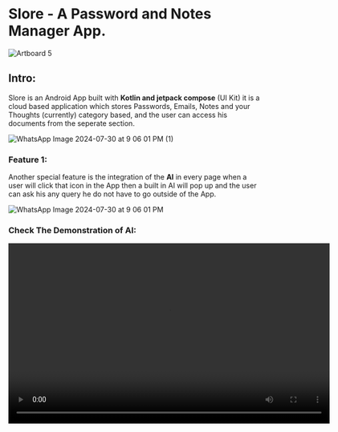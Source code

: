﻿# **Slore** - A Password and Notes Manager App.

![Artboard 5](https://github.com/user-attachments/assets/9569252a-cda0-452c-b8d9-3095be1549e9)      

## Intro:
  Slore is an Android App built with **Kotlin and jetpack compose** (UI Kit) it is a cloud based application which stores Passwords, Emails, Notes and your Thoughts (currently) category based, and the user can access his documents from the seperate section.

![WhatsApp Image 2024-07-30 at 9 06 01 PM (1)](https://github.com/user-attachments/assets/ed340e94-14be-46e1-98a8-ab94d7d7671b)

### Feature 1:
Another special feature is the integration of the **AI** in every page when a user will click that icon in the App then a built in AI will pop up and the user can ask his any query he do not have to go outside of the App.

![WhatsApp Image 2024-07-30 at 9 06 01 PM](https://github.com/user-attachments/assets/ff92b6a4-4f34-4ecc-aa88-705eab3e89a4)


### Check The Demonstration of AI:

<video src="file:///C:/Users/Ahad/Downloads/WhatsApp%20Video%202024-07-30%20at%209.15.09%20PM.mp4" width="640" height="360" controls>
  Your browser does not support the video tag.
</video>



